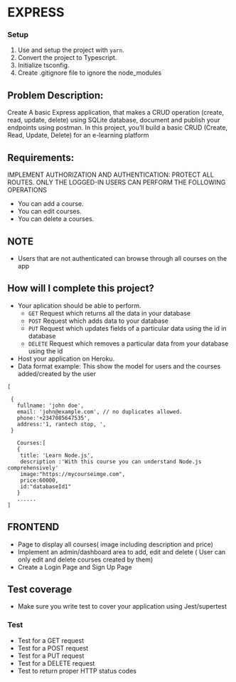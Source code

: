 # EXPRESS

### Setup

1. Use and setup the project with `yarn`.
2. Convert the project to Typescript.
3. Initialize tsconfig.
4. Create .gitignore file to ignore the node_modules

## Problem Description:

Create A basic Express application, that makes a CRUD operation (create, read, update, delete) using SQLite database, document and publish your endpoints using postman.
In this project, you’ll build a basic CRUD (Create, Read, Update, Delete) for an e-learning platform

## Requirements:

IMPLEMENT AUTHORIZATION AND AUTHENTICATION: PROTECT ALL ROUTES. ONLY THE LOGGED-IN USERS CAN PERFORM THE FOLLOWING OPERATIONS

- You can add a course.
- You can edit courses.
- You can delete a courses.

## NOTE

- Users that are not authenticated can browse through all courses on the app

## How will I complete this project?

- Your aplication should be able to perform.
  - `GET` Request which returns all the data in your database
  - `POST` Request which adds data to your database
  - `PUT` Request which updates fields of a particular data using the id in database
  - `DELETE` Request which removes a particular data from your database using the id
- Host your application on Heroku.
- Data format example: This show the model for users and the courses added/created by the user

```
[

 {
   fullname: 'john doe',
   email: 'john@example.com', // no duplicates allowed.
   phone:'+2347085647535',
   address:'1, rantech stop, ',
 }

   Courses:[
   {
    title: 'Learn Node.js',
    description :'With this course you can understand Node.js comprehensively'
    image:"https://mycourseimge.com",
    price:60000,
    id:"databaseId1"
   }
   ......
]
```

## FRONTEND

- Page to display all courses( image including description and price)
- Implement an admin/dashboard area to add, edit and delete ( User can only edit and delete courses created by them)
- Create a Login Page and Sign Up Page

## Test coverage

- Make sure you write test to cover your application using Jest/supertest

### Test

- Test for a GET request
- Test for a POST request
- Test for a PUT request
- Test for a DELETE request
- Test to return proper HTTP status codes
